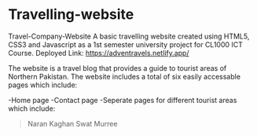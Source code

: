 # Travelling-website
Travel-Company-Website
A basic travelling website created using HTML5, CSS3 and Javascript as a 1st semester university project for CL1000 ICT Course.
Deployed Link: https://adventravels.netlify.app/

The website is a travel blog that provides a guide to tourist areas of Northern Pakistan. The website includes a total of six easily accessable pages which include:

-Home page
-Contact page
-Seperate pages for different tourist areas which include:
>Naran
>Kaghan
>Swat
>Murree
